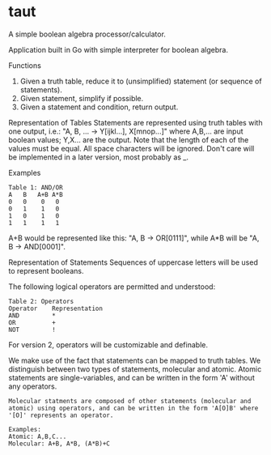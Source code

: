 # taut
A simple boolean algebra processor/calculator.

Application built in Go with simple interpreter for boolean algebra.

Functions
1. Given a truth table, reduce it to (unsimplified) statement (or sequence of statements).
2. Given statement, simplify if possible.
3. Given a statement and condition, return output.

Representation of Tables
Statements are represented using truth tables with one output, i.e.:
    "A, B, ... -> Y[ijkl...], X[mnop...]"
where A,B,... are input boolean values; Y,X... are the output.
Note that the length of each of the values must be equal.
All space characters will be ignored.
Don't care will be implemented in a later version, most probably as _.

Examples
    
    Table 1: AND/OR
    A	B	A+B	A*B
    0	0	 0	 0
    0	1	 1	 0
    1	0	 1	 0
    1	1	 1	 1

A+B would be represented like this:
    "A, B -> OR[0111]",
while A*B will be
    "A, B -> AND[0001]".
    
Representation of Statements
Sequences of uppercase letters will be used to represent booleans.

The following logical operators are permitted and understood:
    
    Table 2: Operators
    Operator	Representation
    AND			*
    OR			+
    NOT			!

For version 2, operators will be customizable and definable.

We make use of the fact that statements can be mapped to truth tables.
We distinguish between two types of statements, molecular and atomic.
    Atomic statements are single-variables, and can be written
    in the form 'A' without any operators.

    Molecular statments are composed of other statements (molecular and
    atomic) using operators, and can be written in the form 'A[O]B' where
    '[O]' represents an operator.

    Examples:
    Atomic: A,B,C...
    Molecular: A+B, A*B, (A*B)+C
